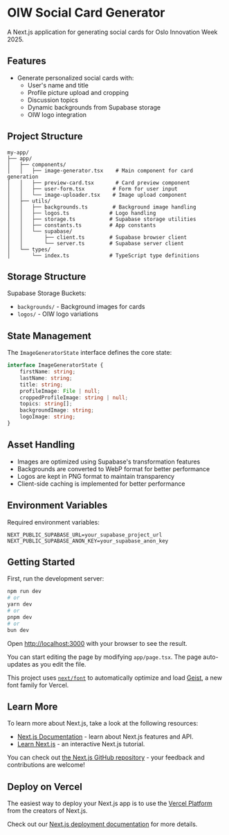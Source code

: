# OIW Social Card Generator

A Next.js application for generating social cards for Oslo Innovation Week 2025.

## Features

- Generate personalized social cards with:
  - User's name and title
  - Profile picture upload and cropping
  - Discussion topics
  - Dynamic backgrounds from Supabase storage
  - OIW logo integration

## Project Structure

```
my-app/
├── app/
│   ├── components/
│   │   ├── image-generator.tsx    # Main component for card generation
│   │   ├── preview-card.tsx       # Card preview component
│   │   ├── user-form.tsx         # Form for user input
│   │   └── image-uploader.tsx    # Image upload component
│   ├── utils/
│   │   ├── backgrounds.ts        # Background image handling
│   │   ├── logos.ts             # Logo handling
│   │   ├── storage.ts           # Supabase storage utilities
│   │   ├── constants.ts         # App constants
│   │   └── supabase/
│   │       ├── client.ts        # Supabase browser client
│   │       └── server.ts        # Supabase server client
│   └── types/
│       └── index.ts             # TypeScript type definitions
```

## Storage Structure

Supabase Storage Buckets:
- `backgrounds/` - Background images for cards
- `logos/` - OIW logo variations

## State Management

The `ImageGeneratorState` interface defines the core state:
```typescript
interface ImageGeneratorState {
    firstName: string;
    lastName: string;
    title: string;
    profileImage: File | null;
    croppedProfileImage: string | null;
    topics: string[];
    backgroundImage: string;
    logoImage: string;
}
```

## Asset Handling

- Images are optimized using Supabase's transformation features
- Backgrounds are converted to WebP format for better performance
- Logos are kept in PNG format to maintain transparency
- Client-side caching is implemented for better performance

## Environment Variables

Required environment variables:
```
NEXT_PUBLIC_SUPABASE_URL=your_supabase_project_url
NEXT_PUBLIC_SUPABASE_ANON_KEY=your_supabase_anon_key
```

## Getting Started

First, run the development server:

```bash
npm run dev
# or
yarn dev
# or
pnpm dev
# or
bun dev
```

Open [http://localhost:3000](http://localhost:3000) with your browser to see the result.

You can start editing the page by modifying `app/page.tsx`. The page auto-updates as you edit the file.

This project uses [`next/font`](https://nextjs.org/docs/app/building-your-application/optimizing/fonts) to automatically optimize and load [Geist](https://vercel.com/font), a new font family for Vercel.

## Learn More

To learn more about Next.js, take a look at the following resources:

- [Next.js Documentation](https://nextjs.org/docs) - learn about Next.js features and API.
- [Learn Next.js](https://nextjs.org/learn) - an interactive Next.js tutorial.

You can check out [the Next.js GitHub repository](https://github.com/vercel/next.js) - your feedback and contributions are welcome!

## Deploy on Vercel

The easiest way to deploy your Next.js app is to use the [Vercel Platform](https://vercel.com/new?utm_medium=default-template&filter=next.js&utm_source=create-next-app&utm_campaign=create-next-app-readme) from the creators of Next.js.

Check out our [Next.js deployment documentation](https://nextjs.org/docs/app/building-your-application/deploying) for more details.
